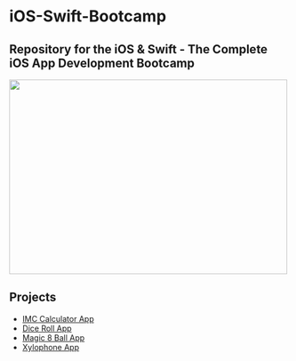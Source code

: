 # iOS-Swift-Bootcamp

## Repository for the iOS &amp; Swift - The Complete iOS App Development Bootcamp

<img src="https://blog.mentores.com.br/wp-content/uploads/2019/01/ios.gif" width="500" height="350" />

## Projects

- <a href="https://github.com/KOKENY97/iOS-Swift-Bootcamp/tree/main/Challenges/challengeIMC">IMC Calculator App</a>
- <a href="https://github.com/KOKENY97/iOS-Swift-Bootcamp/tree/main/Projects/Dice-iOS13">Dice Roll App</a> 
- <a href="https://github.com/KOKENY97/iOS-Swift-Bootcamp/tree/main/Projects/Magic%208%20Ball%20iOS13">Magic 8 Ball App</a> 
- <a href="https://github.com/KOKENY97/iOS-Swift-Bootcamp/tree/main/Projects/Xylophone%20App">Xylophone App</a> 
